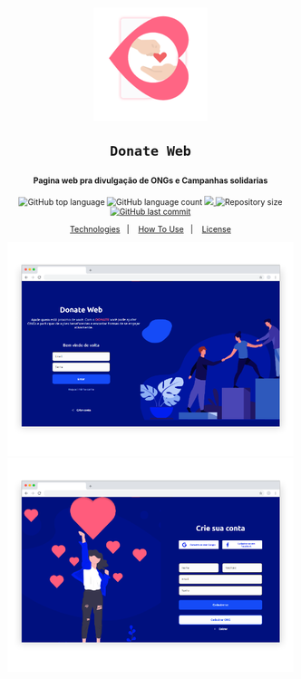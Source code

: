 <h1 align="center">
    <img width="200" alt="Donate" src="screenshots/donateLogo.png" />
  
    Donate Web
</h1>

<h4 align="center">
  Pagina web pra divulgação de ONGs e Campanhas solidarias
</h4>

<p align="center">
  <img alt="GitHub top language" src="https://img.shields.io/github/languages/top/fdAssis/Donate-Web">

  <img alt="GitHub language count" src="https://img.shields.io/github/languages/count/fdAssis/Donate-Web">

  <a href="https://www.codacy.com/manual/fdAssis/Donate-Web?utm_source=github.com&amp;utm_medium=referral&amp;utm_content=fdAssis/Donate-Web&amp;utm_campaign=Badge_Grade">
    <img src="https://app.codacy.com/project/badge/Grade/c87dd8c3a0d54dd5b502f5b0b97b0323"/>
  </a>

  <img alt="Repository size" src="https://img.shields.io/github/repo-size/fdAssis/Donate-Web.svg">
  <a href="https://github.com/fdAssis/Donate-web/commits/master">
    <img alt="GitHub last commit" src="https://img.shields.io/github/last-commit/fdAssis/Donate-Web">

</p>

<p align="center">
  <a href="#rocket-technologies">Technologies</a>&nbsp;&nbsp;&nbsp;|&nbsp;&nbsp;&nbsp;
  <a href="#information_source-how-to-use">How To Use</a>&nbsp;&nbsp;&nbsp;|&nbsp;&nbsp;&nbsp;
  <a href="#memo-license">License</a>
</p>

<p align="center">
  <img alt="Home" src="screenshots/donateHome.png">

  <img alt="App Demo" src="screenshots/userSignUp.png">
</p>
